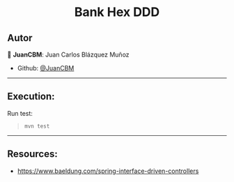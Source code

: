 <h1 align="center">Bank Hex DDD </h1>

## Autor

👤 **JuanCBM**: Juan Carlos Blázquez Muñoz

* Github: [@JuanCBM](https://github.com/JuanCBM)

----------------------

## Execution:

Run test:
> `mvn test`

----------------------

## Resources:

- https://www.baeldung.com/spring-interface-driven-controllers


